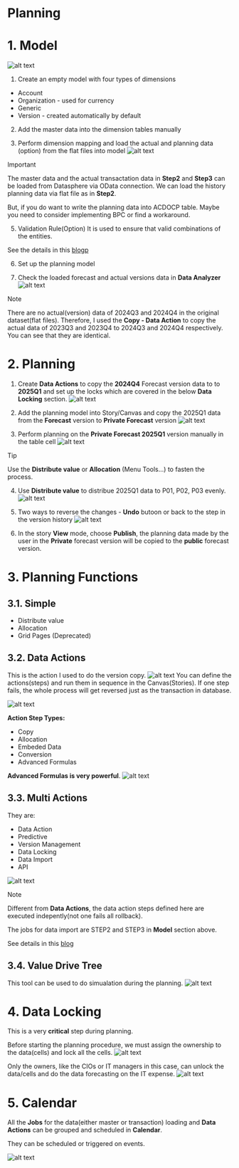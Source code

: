 # Planning

# 1. Model

![alt text](/SAC/Planning/images/PM1.png)

1. Create an empty model with four types of dimensions

- Account
- Organization - used for currency
- Generic
- Version - created automatically by default

2. Add the master data into the dimension tables manually

4. Perform dimension mapping and load the actual and planning data (option) from the flat files into model
![alt text](/SAC/Planning/images/PM2.png)

> [!Important]
> The master data and the actual transactation data in **Step2** and **Step3** can be loaded from Datasphere via OData connection. We can load the history planning data via flat file as in **Step2**.
>
> But, if you do want to write the planning data into ACDOCP table. Maybe you need to consider implementing BPC or find a workaround.

5. Validation Rule(Option)
It is used to ensure that valid combinations of the entities.

See the details in this [blogp](https://community.sap.com/t5/technology-blogs-by-members/sap-analytics-cloud-planning-validation-rules/ba-p/13475166)

6. Set up the planning model

7. Check the loaded forecast and actual versions data in **Data Analyzer**
![alt text](/SAC/Planning/images/PM3.png)

> [!Note]
> There are no actual(version) data of 2024Q3 and 2024Q4 in the original dataset(flat files).
> Therefore, I used the **Copy - Data Action** to copy the actual data of 2023Q3 and 2023Q4 to 2024Q3 and 2024Q4 respectively. You can see that they are identical.

# 2. Planning 
1. Create **Data Actions** to copy the **2024Q4** Forecast version data to to **2025Q1** and set up the locks which are covered in the below **Data Locking** section.
![alt text](/SAC/Planning/images/DP1.png)

2. Add the planning model into Story/Canvas and copy the 2025Q1 data from the **Forecast** version to **Private Forecast** version
![alt text](/SAC/Planning/images/DP3.png)

3. Perform planning on the **Private Forecast 2025Q1** version manually in the table cell
![alt text](/SAC/Planning/images/DP4.png)

> [!Tip]
> Use the **Distribute value** or **Allocation** (Menu Tools...) to fasten the process.

4. Use **Distribute value** to distribue 2025Q1 data to P01, P02, P03 evenly.
![alt text](/SAC/Planning/images/DP5_Dist.png)

5. Two ways to reverse the changes - **Undo** butoon or back to the step in the version history
![alt text](/SAC/Planning/images/DP6_Rev.png)

6. In the story **View** mode, choose **Publish**, the planning data made by the user in the **Private** forecast version will be copied to the **public** forecast version.
 
# 3. Planning Functions

## 3.1. Simple
- Distribute value
- Allocation
- Grid Pages (Deprecated)

## 3.2. Data Actions

This is the action I used to do the version copy.
![alt text](/SAC/Planning/images/DA1.png)
You can define the actions(steps) and run them in sequence in the Canvas(Stories). If one step fails, the whole process will get reversed just as the transaction in database.

![alt text](/SAC/Planning/images/DA2.png)

**Action Step Types:**
- Copy
- Allocation
- Embeded Data
- Conversion
- Advanced Formulas

**Advanced Formulas is very powerful**.
![alt text](/SAC/Planning/images/DA3.png) 

## 3.3. Multi Actions

They are:
- Data Action
- Predictive
- Version Management
- Data Locking
- Data Import
- API

![alt text](/SAC/Planning/images/MA1.png)

> [!Note]
> Different from **Data Actions**, the data action steps defined here are executed indepently(not one fails all rollback).
>
> The jobs for data import are STEP2 and STEP3 in **Model** section above. 

See details in this [blog](https://assets.sapanalytics.cloud/production/help/help-release/en/a8435da6970041d2beb3299cdcff7026.html#loioa8435da6970041d2beb3299cdcff7026)

## 3.4. Value Drive Tree
This tool can be used to do simualation during the planning.
![alt text](/SAC/Planning/images/VDT.png)

# 4. Data Locking
This is a very **critical** step during planning. 

Before starting the planning procedure, we must assign the ownership to the data(cells) and lock all the cells.
![alt text](/SAC/Planning/images/LOCK1.png)

Only the owners, like the CIOs or IT managers in this case, can unlock the data/cells and do the data forecasting on the IT expense.
![alt text](/SAC/Planning/images/LOCK2.png)

# 5. Calendar
All the **Jobs** for the data(either master or transaction) loading and **Data Actions** can be grouped and scheduled in **Calendar**.

They can be scheduled or triggered on events.

![alt text](/SAC/Planning/images/C1.png)
